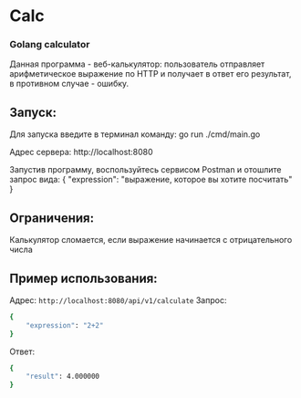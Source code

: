 # Calc
### Golang calculator

Данная программа - веб-калькулятор: пользователь отправляет арифметическое выражение по HTTP и получает в ответ его результат, в противном случае - ошибку.


## Запуск:
Для запуска введите в терминал команду: go run ./cmd/main.go

Адрес сервера: http://localhost:8080

Запустив программу, воспользуйтесь сервисом Postman и отошлите запрос вида:
{
    "expression": "выражение, которое вы хотите посчитать"
}

## Ограничения:
Калькулятор сломается, если выражение начинается с отрицательного числа


## Пример использования:
Адрес: ```http://localhost:8080/api/v1/calculate```
Запрос:
```bash
{
    "expression": "2+2"
}
```
Ответ:
```bash
{
    "result": 4.000000
}
```
